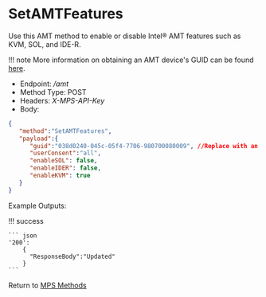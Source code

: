 # SetAMTFeatures

Use this AMT method to enable or disable Intel&reg; AMT features such as KVM, SOL, and IDE-R.


!!! note
	More information on obtaining an AMT device's GUID can be found [here](../../Topics/guids.md).

* Endpoint: */amt*
* Method Type: POST
* Headers: *X-MPS-API-Key*
* Body:

``` json
{  
   "method":"SetAMTFeatures",
   "payload":{  
      "guid":"038d0240-045c-05f4-7706-980700080009", //Replace with an AMT Device's GUID
      "userConsent":"all",
      "enableSOL": false,
      "enableIDER": false,
      "enableKVM": true
   }
}
```

Example Outputs:

!!! success

    ``` json
    '200':
        {
          "ResponseBody":"Updated"
        }
    ```

Return to [MPS Methods](../indexMPS.md)